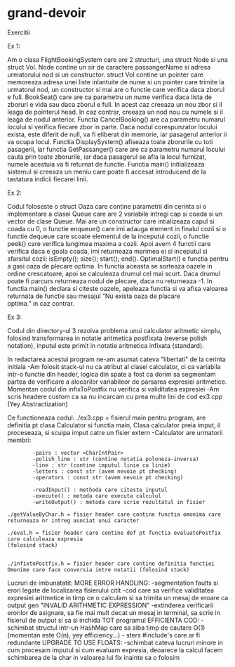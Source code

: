 # grand-devoir
Exercitii

Ex 1:
 
Am o clasa FlightBookingSystem care are 2 structuri, una struct Node si una struct Vol. Node contine un sir de caractere passangerName si adresa urmatorului nod si un constructor. struct Vol contine un pointer care memoreaza adresa unei liste inlantuite de nume si un pointer care trimite la urmatorul nod, un constructor si mai are o functie care verifica daca zborul e full. BookSeat() care are ca parametru un nume verifica daca lista de zboruri e vida sau daca zborul e full. In acest caz creeaza un nou zbor si il leaga de pointerul head. In caz contrar, creeaza un nod nou cu numele si il leaga de nodul anterior. Functia CancelBooking() are ca parametru numarul locului si verifica fiecare zbor in parte. Daca nodul corespunzator locului exista, este diferit de null, va fi eliberat din memorie, iar pasagerul anterior ii va ocupa locul. Functia DisplaySystem() afiseaza toate zborurile cu toti pasagerii, iar functia GetPassanger() care are ca parametru numarul locului cauta prin toate zborurile, iar daca pasagerul se afla la locul furnizat, numele acestuia va fi returnat de functie. Functia main() initializeaza sistemul si creeaza un meniu care poate fi accesat introducand de la tastatura indicii fiecarei linii.


Ex 2:

Codul foloseste o struct Oaza care contine parametrii din cerinta si o implementare a clasei Queue care are 2 variabile intregi cap si coada si un vector de clase Queue. Mai are un constructor care intializeaza capul si coada cu 0, o functie enqueue() care imi adauga element in finalul cozii si o functie dequeue care scoate elementul de la inceputul cozii, o functie peek() care verifica lungimea maxima a cozii. Apoi avem 4 functii care verifica daca e goala coada, imi returneaza marimea ei si inceputul si sfarsitul cozii: isEmpty(); size(); start(); end(). OptimalStart() e functia pentru a gasi oaza de plecare optima. In functia aceasta se sorteaza oazele in ordine crescatoare, apoi se calculeaza drumul cel mai scurt. Daca drumul poate fi parcurs returneaza nodul de plecare, daca nu returneaza -1. In functia main() declara si citeste oazele, apeleaza functia si va afisa valoarea returnata de functie sau mesajul “Nu exista oaza de placare optima.” in caz contrar.

Ex 3:

Codul din directory-ul 3 rezolva problema unui calculator aritmetic simplu, folosind transformarea in notatie aritmetica postfixata (reverse polish notation), inputul este primit in notatie aritmetica infixata (standard).

In redactarea acestui program ne-am asumat cateva "libertati" de la cerinta initiala
    -Am folosit stack-ul nu ca atribut al clasei calculator, ci ca variabila intr-o functie din header, logica din spate a fost ca dorim sa segmentam partea de verificare a alocarilor variabileor de parsarea expresiei aritmetice. Momentan codul din infixToPostfix nu verifica si validitatea expresiei
    -Am scris headere custom ca sa nu incarcam cu prea multe lini de cod ex3.cpp (Yey Abstractization)

Ce functioneaza codul:
    ./ex3.cpp = fisierul main pentru program, are definitia pt clasa Calculator si functia main, Clasa calculator preia imput, il proceseaza, si scuipa imput catre un fisier extern
        -Calculator are urmatorii membri:
            
            -pairs : vector <CharIntPair>
            -polish_line : str (contine notatia poloneza-inversa)
            -line : str (contine imputul linie cu linie)
            -letters : const str (avem nevoie pt checking)
            -operators : const str (avem nevoie pt checking)
            
            -readInput() : methoda care citeste inputul
            -execute() : metoda care executa calculul
            -writeOutput() : metoda care scrie rezultatul in fisier

    ./getValueByChar.h = fisier header care contine functia omonima care returneaza nr intreg asociat unui caracter 

    ./eval.h = fisier header care contine def pt functia evaluatePostfix care calculeaza expresia
    (folosind stack)


    ./infixtoPostfix.h = fisier header care contine definitia functiei Omonime care face conversia intre notatii (folosind stack)
    
Lucruri de imbunatatit:
    MORE ERROR HANDLING:
        -segmentation faults si erori legate de localizarea fisierului citit
        -cod care sa verifice validitatea expresiei aritmetice in timp ce o calculam si sa trimita un mesaj de eroare ca output gen "INVALID ARITHMETIC EXPRESSION"
        -extinderea verificarii erorilor de asignare, sa fie mai mult decat un mesaj in terminal, sa scrie in fisierul de output si sa si inchida TOT programul
    EFFICIENTA COD:
        - schimbat structul intr-un HashMap care sa aiba timp de cautare O(1) (momentan este O(n), yey efficiency...)
        - sters #include's care ar fi redundante
    UPGRADE TO USE FLOATS:
        -schimbat cateva lucruri minore in cum procesam imputul si cum evaluam expresia, deoarece la calcul facem schimbarea de la char in valoarea lui fix inainte sa o folosim